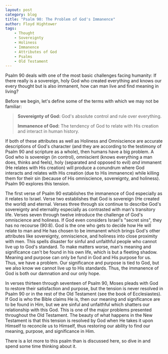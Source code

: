 ```yaml
---
layout: post
category: blog
title: "Psalm 90: The Problem of God's Immanence"
author: Floyd Hightower
tags:
    - Thought
    - Sovereignty
    - Holiness
    - Immanence
    - Attributes of God
    - Psalms
    - Old Testament
---
```


Psalm 90 deals with one of the most basic challenges facing humanity: If there really is a sovereign, holy God who created everything and knows our every thought but is also immanent, how can man live and find meaning in living?

Before we begin, let's define some of the terms with which we may not be familiar:

> **Sovereignty of God:** God's absolute control and rule over everything.
> 
> **Immanence of God:** The tendency of God to relate with His creation and interact in human history.

If both of these attributes as well as Holiness and Omniscience are accurate descriptions of God's character (and they are according to the testimony of Psalm 90 and scripture as a whole), then humans have a big problem. A God who is sovereign (in control), omniscient (knows everything a man does, thinks and feels), holy (separated and opposed to evil) *and* immanent (He relates with His creation) will produce a conundrum where God interacts and relates with His creation (due to His immanence) while killing them for their sin (because of His omniscience, sovereignty, and holiness). Psalm 90 explores this tension.

The first verse of Psalm 90 establishes the immanence of God especially as it relates to Israel. Verse two establishes that God is sovereign (He created the world) and eternal. Verses three through six continue to describe God's sovereignty and eternality especially as contrasted with man's transitory life. Verses seven through twelve introduce the challenge of God's omniscience and holiness. If God even considers Israel's "secret sins", they has no recourse (90:8). God is the one who gets to decide how He will relate to man and He has chosen to be immanent which brings God's other attributes like sovereignty, omniscience, and holiness into close proximity with men. This spells disaster for sinful and unfaithful people who cannot live up to God's standard. To make matters worse, man's meaning and significance can't be found in his own life, which is but a fleeting shadow. Meaning and purpose can only be fund in God and His purpose for us. Thus, we have a problem. Our significance and purpose is tied to God, but we also know we cannot live up to His standards. Thus, the immanence of God is both our damnation and our only hope.

In verses thirteen through seventeen of Psalm 90, Moses pleads with God to restore their satisfaction and purpose, but the tension is never resolved in Psalm 90 or in the rest of the Old Testament (see the book of Ecclesiastes). If God is who the Bible claims He is, then our meaning and significance are to be found in Him, but we are sinful and unfaithful which shatters our relationship with this God. This is one of the major problems presented throughout the Old Testament. The beauty of what happens in the New Testament is that this tension is resolved by God when He takes it upon Himself to reconcile us to Himself, thus restoring our ability to find our meaning, purpose, and significance in Him.

There is a lot more to this psalm than is discussed here, so dive in and spend some time thinking about it.
